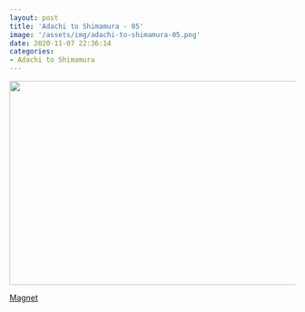 ```yaml
---
layout: post
title: 'Adachi to Shimamura - 05'
image: '/assets/img/adachi-to-shimamura-05.png'
date: 2020-11-07 22:36:14
categories:
- Adachi to Shimamura
---
```


<img src='{{ page.image }}' alt='' width='640' height='360'>

<a href='magnet:?xt=urn:btih:6c81e1079ff6d99870c25a72843fbf8536604734&dn=%5BSHUKOH%5D%20Adachi%20to%20Shimamura%20-%2005%20%5B0B8B692E%5D.mkv&tr=http%3A%2F%2Fnyaa.tracker.wf%3A7777%2Fannounce&tr=udp%3A%2F%2Fopen.stealth.si%3A80%2Fannounce&tr=udp%3A%2F%2Ftracker.opentrackr.org%3A1337%2Fannounce&tr=udp%3A%2F%2Ftracker.coppersurfer.tk%3A6969%2Fannounce&tr=udp%3A%2F%2Fexodus.desync.com%3A6969%2Fannounce'>Magnet</a>
